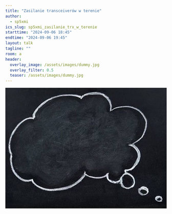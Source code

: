 ```yaml
---
title: "Zasilanie transceiverów w terenie"
author: 
  - sp5xmi
ics_slug: sp5xmi_zasilanie_trx_w_terenie
starttime: "2024-09-06 18:45"
endtime: "2024-09-06 19:45"
layout: talk
tagline: ""
room: a
header:
  overlay_image: /assets/images/dummy.jpg
  overlay_filter: 0.5
  teaser: /assets/images/dummy.jpg
---
```


![](/assets/images/dummy.jpg)
